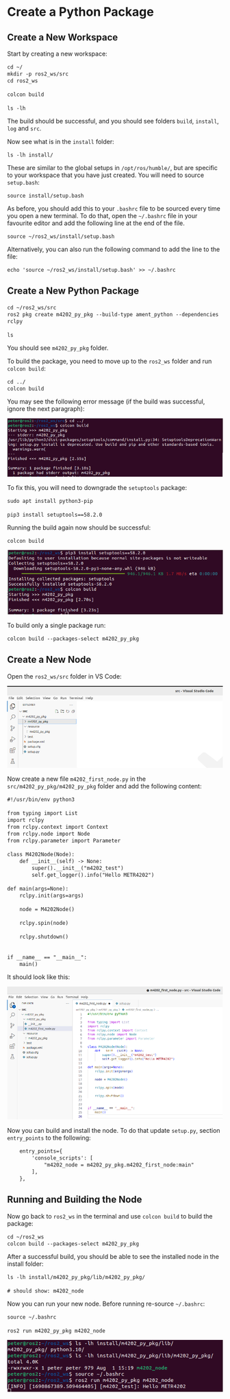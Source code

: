 # Create a Python Package

## Create a New Workspace

Start by creating a new workspace:

    cd ~/
    mkdir -p ros2_ws/src
    cd ros2_ws
    
    colcon build
    
    ls -lh

The build should be successful, and you should see folders `build`, `install`, `log` and `src`.

Now see what is in the `install` folder:
    
    ls -lh install/

These are similar to the global setups in `/opt/ros/humble/`, but are specific to your workspace that you have just created.
You will need to source `setup.bash`:

    source install/setup.bash

As before, you should add this to your `.bashrc` file to be sourced every time you open a new terminal. To do that, open the `~/.bashrc` file in your favourite editor and add the following line at the end of the file.

    source ~/ros2_ws/install/setup.bash

Alternatively, you can also run the following command to add the line to the file:

    echo 'source ~/ros2_ws/install/setup.bash' >> ~/.bashrc

## Create a New Python Package

    cd ~/ros2_ws/src
    ros2 pkg create m4202_py_pkg --build-type ament_python --dependencies rclpy

    ls

You should see `m4202_py_pkg` folder.

To build the package, you need to move up to the `ros2_ws` folder and run `colcon build`:

    cd ../
    colcon build
    
You may see the following error message (if the build was successful, ignore the next paragraph):

![Build Failed](resources/create_package_01.png)

To fix this, you will need to downgrade the `setuptools` package:

    sudo apt install python3-pip
    
    pip3 install setuptools==58.2.0
    
Running the build again now should be successful:

    colcon build
    
![Build Successful](resources/create_package_02.png)

To build only a single package run:

    colcon build --packages-select m4202_py_pkg

## Create a New Node

Open the `ros2_ws/src` folder in VS Code:

![VSCode](resources/create_package_03.png)

Now create a new file `m4202_first_node.py` in the `src/m4202_py_pkg/m4202_py_pkg` folder and add the following content:

    #!/usr/bin/env python3

    from typing import List
    import rclpy
    from rclpy.context import Context
    from rclpy.node import Node
    from rclpy.parameter import Parameter

    class M4202Node(Node):
        def __init__(self) -> None:
            super().__init__("m4202_test")
            self.get_logger().info("Hello METR4202")

    def main(args=None):
        rclpy.init(args=args)

        node = M4202Node()

        rclpy.spin(node)

        rclpy.shutdown()


    if __name__ == "__main__":
        main()
    
    
It should look like this:

![First node](resources/create_package_04.png)

Now you can build and install the node. To do that update `setup.py`, section `entry_points` to the following:

        entry_points={
            'console_scripts': [
                "m4202_node = m4202_py_pkg.m4202_first_node:main"
            ],
        },
        
## Running and Building the Node

Now go back to `ros2_ws` in the terminal and use `colcon build` to build the package:

    cd ~/ros2_ws
    colcon build --packages-select m4202_py_pkg
    
After a successful build, you should be able to see the installed node in the install folder:

    ls -lh install/m4202_py_pkg/lib/m4202_py_pkg/
    
    # should show: m4202_node
    
Now you can run your new node. Before running re-source `~/.bashrc`:

    source ~/.bashrc
    
    ros2 run m4202_py_pkg m4202_node

![First node](resources/create_package_05.png)
